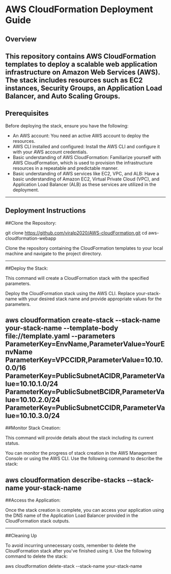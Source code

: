 # AWS CloudFormation Deployment Guide

## Overview

This repository contains AWS CloudFormation templates to deploy a scalable web application infrastructure on Amazon Web Services (AWS). The stack includes resources such as EC2 instances, Security Groups, an Application Load Balancer, and Auto Scaling Groups.
------------------------------------------------------------------------------------------------------------------------------------------------------------------------------------------
## Prerequisites

Before deploying the stack, ensure you have the following:

- An AWS account: You need an active AWS account to deploy the resources.
- AWS CLI installed and configured: Install the AWS CLI and configure it with your AWS account credentials.
- Basic understanding of AWS CloudFormation: Familiarize yourself with AWS CloudFormation, which is used to provision the infrastructure resources in a repeatable and predictable manner.
- Basic understanding of AWS services like EC2, VPC, and ALB: Have a basic understanding of Amazon EC2, Virtual Private Cloud (VPC), and Application Load Balancer (ALB) as these services are utilized in the deployment.
------------------------------------------------------------------------------------------------------------------------------------------------------------------------------------------
## Deployment Instructions

##Clone the Repository:

   git clone https://github.com/viralp2020/AWS-cloudFormation.git
   cd aws-cloudformation-webapp

Clone the repository containing the CloudFormation templates to your local machine and navigate to the project directory.

------------------------------------------------------------------------------------------------------------------------------------------------------------------------------------------

##Deploy the Stack:

This command will create a CloudFormation stack with the specified parameters.

Deploy the CloudFormation stack using the AWS CLI. Replace your-stack-name with your desired stack name and provide appropriate values for the parameters.

aws cloudformation create-stack --stack-name your-stack-name --template-body file://template.yaml --parameters ParameterKey=EnvName,ParameterValue=YourEnvName ParameterKey=VPCCIDR,ParameterValue=10.10.0.0/16 ParameterKey=PublicSubnetACIDR,ParameterValue=10.10.1.0/24 ParameterKey=PublicSubnetBCIDR,ParameterValue=10.10.2.0/24 ParameterKey=PublicSubnetCCIDR,ParameterValue=10.10.3.0/24
------------------------------------------------------------------------------------------------------------------------------------------------------------------------------------------

##Monitor Stack Creation:

This command will provide details about the stack including its current status.

You can monitor the progress of stack creation in the AWS Management Console or using the AWS CLI. Use the following command to describe the stack:

aws cloudformation describe-stacks --stack-name your-stack-name
------------------------------------------------------------------------------------------------------------------------------------------------------------------------------------------
##Access the Application:

Once the stack creation is complete, you can access your application using the DNS name of the Application Load Balancer provided in the CloudFormation stack outputs.

------------------------------------------------------------------------------------------------------------------------------------------------------------------------------------------
##Cleaning Up

To avoid incurring unnecessary costs, remember to delete the CloudFormation stack after you've finished using it. Use the following command to delete the stack:

aws cloudformation delete-stack --stack-name your-stack-name

